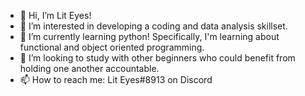 - 👋 Hi, I’m Lit Eyes!
- 👀 I’m interested in developing a coding and data analysis skillset.
- 🌱 I’m currently learning python! Specifically, I'm learning about functional and object oriented programming.
- 💞️ I’m looking to study with other beginners who could benefit from holding one another accountable.
- 📫 How to reach me: Lit Eyes#8913 on Discord

<!---
Lit-Eyes/Lit-Eyes is a ✨ special ✨ repository because its `README.md` (this file) appears on your GitHub profile.
You can click the Preview link to take a look at your changes.
--->
